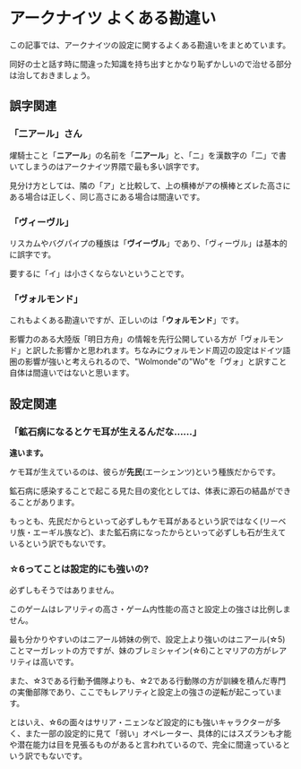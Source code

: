 # アークナイツ よくある勘違い

この記事では、アークナイツの設定に関するよくある勘違いをまとめています。

同好の士と話す時に間違った知識を持ち出すとかなり恥ずかしいので治せる部分は治しておきましょう。

## 誤字関連

### 「二アール」さん

燿騎士こと「**ニアール**」の名前を「**二アール**」と、「ニ」を漢数字の「二」で書いてしまうのはアークナイツ界隈で最も多い誤字です。

見分け方としては、隣の「ア」と比較して、上の横棒がアの横棒とズレた高さにある場合は正しく、同じ高さにある場合は間違いです。

### 「ヴィーヴル」

リスカムやバグパイプの種族は「**ヴイーヴル**」であり、「ヴィーヴル」は基本的に誤字です。

要するに「イ」は小さくならないということです。

### 「ヴォルモンド」

これもよくある勘違いですが、正しいのは「**ウォルモンド**」です。

影響力のある大陸版「明日方舟」の情報を先行公開している方が「ヴォルモンド」と訳した影響かと思われます。ちなみにウォルモンド周辺の設定はドイツ語圏の影響が強いと考えられるので、"Wolmonde"の"Wo"を「ヴォ」と訳すこと自体は間違いではないと思います。

## 設定関連

### 「鉱石病になるとケモ耳が生えるんだな……」

**違います。**

ケモ耳が生えているのは、彼らが**先民**(エーシェンツ)という種族だからです。

鉱石病に感染することで起こる見た目の変化としては、体表に源石の結晶ができることがあります。

もっとも、先民だからといって必ずしもケモ耳があるという訳ではなく(リーベリ族・エーギル族など)、また鉱石病になったからといって必ずしも石が生えているという訳でもないです。

### ☆6ってことは設定的にも強いの?

必ずしもそうではありません。

このゲームはレアリティの高さ・ゲーム内性能の高さと設定上の強さは比例しません。

最も分かりやすいのはニアール姉妹の例で、設定上より強いのはニアール(☆5)ことマーガレットの方ですが、妹のブレミシャイン(☆6)ことマリアの方がレアリティは高いです。

また、☆3である行動予備隊よりも、☆2である行動隊の方が訓練を積んだ専門の実働部隊であり、ここでもレアリティと設定上の強さの逆転が起こっています。

とはいえ、☆6の面々はサリア・ニェンなど設定的にも強いキャラクターが多く、また一部の設定的に見て「弱い」オペレーター、具体的にはスズランも才能や潜在能力は目を見張るものがあると言われているので、完全に間違っているという訳でもないです。
